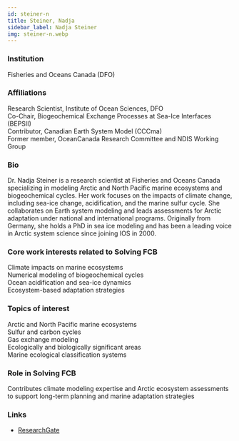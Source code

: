 ```yaml
---
id: steiner-n
title: Steiner, Nadja
sidebar_label: Nadja Steiner
img: steiner-n.webp
---
```


### Institution

Fisheries and Oceans Canada (DFO)

### Affiliations

Research Scientist, Institute of Ocean Sciences, DFO  
Co-Chair, Biogeochemical Exchange Processes at Sea-Ice Interfaces (BEPSII)  
Contributor, Canadian Earth System Model (CCCma)  
Former member, OceanCanada Research Committee and NDIS Working Group

### Bio

Dr. Nadja Steiner is a research scientist at Fisheries and Oceans Canada specializing in modeling Arctic and North Pacific marine ecosystems and biogeochemical cycles. Her work focuses on the impacts of climate change, including sea-ice change, acidification, and the marine sulfur cycle. She collaborates on Earth system modeling and leads assessments for Arctic adaptation under national and international programs. Originally from Germany, she holds a PhD in sea ice modeling and has been a leading voice in Arctic system science since joining IOS in 2000.

### Core work interests related to Solving FCB

Climate impacts on marine ecosystems  
Numerical modeling of biogeochemical cycles  
Ocean acidification and sea-ice dynamics  
Ecosystem-based adaptation strategies

### Topics of interest

Arctic and North Pacific marine ecosystems  
Sulfur and carbon cycles  
Gas exchange modeling  
Ecologically and biologically significant areas  
Marine ecological classification systems

### Role in Solving FCB

Contributes climate modeling expertise and Arctic ecosystem assessments to support long-term planning and marine adaptation strategies

### Links
- [ResearchGate](https://www.researchgate.net/profile/Nadja-Steiner)
